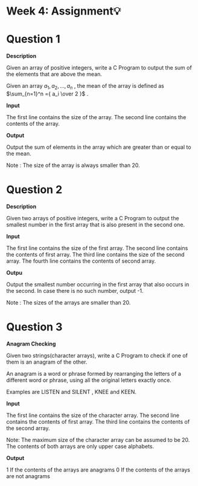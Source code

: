 # Week 4: Assignment💡

<h1>Question 1</h1>

**Description**

Given an array of positive integers, write a C Program to output the sum of the elements that are above the mean.

Given an array $a_1 ,a_2 ,…,a_n$
, the mean of the array is defined as $\sum_{n=1}^n ={ a_i \over 2 }$
.

**Input**

The first line contains the size of the array.
The second line contains the contents of the array. 

**Output** 

Output the sum of elements in the array which are greater than or equal to the mean.
  
Note : The size of the array is always smaller than 20.

<h1>Question 2</h1>

**Description**

Given two arrays of positive integers, write a C Program to output the smallest number in the first array that is also present in the second one.

**Input**

The first line contains the size of the first array.
The second line contains the contents of first array. 
The third line contains the size of the second array.
The fourth line contains the contents of second array. 

**Outpu**

Output the smallest number occurring in the first array that also occurs in the second.
In case there is no such number, output -1.

Note : The sizes of the arrays are smaller than 20.

<h1>Question 3</h1>

**Anagram Checking**

Given two strings(character arrays), write a C Program to check if one of them is an anagram of the other.

An anagram is a word or phrase formed by rearranging the letters of a different word or phrase, using all the original letters exactly once.

Examples are LISTEN and SILENT , KNEE and KEEN.

**Input**

The first line contains the size of the character array.
The second line contains the contents of first array. 
The third line contains the contents of the second array.

Note: The maximum size of the character array can be assumed to be 20.
The contents of both arrays are only upper case alphabets.

**Output** 

1 If the contents of the arrays are anagrams
0 If the contents of the arrays are not anagrams


